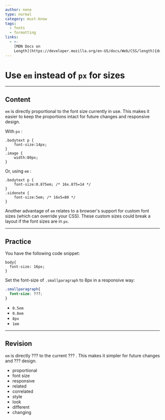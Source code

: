 ```yaml
---
author: nene
type: normal
category: must-know
tags:
  - fonts
  - formatting
links:
  - >-
    [MDN Docs on
    Length](https://developer.mozilla.org/en-US/docs/Web/CSS/length){documentation}
---
```


# Use `em` instead of `px` for sizes


---

## Content

`em` is directly proportional to the font size currently in use. This makes it easier to keep the proportions intact for future changes and responsive design.

With `px` :

```plain-text
.bodytext p {
    font-size:14px;
}
.image {
    width:80px;
}
```

Or, using `em` :

```plain-text
.bodytext p {
    font-size:0.875em; /* 16x.875=14 */
}
.sidenote {
    font-size:5em; /* 16x5=80 */
}
```

Another advantage of `em` relates to a browser's support for custom font sizes (which can override your CSS). These custom sizes could break a layout if the font sizes are in `px`.


---

## Practice

You have the following code snippet:

```plain-text
body{
  font-size: 16px;
}
```

Set the font-size of `.smallparagraph`  to 8px in a responsive way:

```css
.smallparagraph{
  font-size: ???;
}
```

- `0.5em`
- `0.8em`
- `8px`
- `1em`


---

## Revision

`em` is directly ??? to the current ??? . This makes it simpler for future changes and ??? design.

- proportional
- font size
- responsive
- related
- correlated
- style
- look
- different
- changing
 
